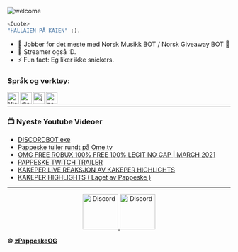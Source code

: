 ![welcome](https://cdn.discordapp.com/avatars/693091528800993442/a_b7f03809504a0726e503811d6f9420c3.gif?size=256&f=.gif)
```js
<Quote>
"HALLAIEN PÅ KAIEN" :).
```

- 🌱 Jobber for det meste med Norsk Musikk BOT / Norsk Giveaway BOT 🤣
- 💎 Streamer også :D.
- ⚡ Fun fact: Eg liker ikke snickers.<br />

### Språk og verktøy:

<img align="left" alt="Visual Studio Code" width="26px" src="https://i.imgur.com/LwSdAlE.png" />
<img align="left" alt="discord.js" width="26px" src="https://i.imgur.com/SI1DZf3.png" />
<img align="left" alt="js" width="26px" src="https://i.imgur.com/3u1wzwE.png" />
<img align="left" alt="node.js" width="26px" src="https://i.imgur.com/tYLFZBh.png" /> <br />

---

### 📺 Nyeste Youtube Videoer

<!-- YOUTUBE:START -->
- [DISCORDBOT.exe](https://www.youtube.com/watch?v=1aWy0q7EB0g&t=6s)
- [Pappeske tuller rundt på Ome.tv](https://www.youtube.com/watch?v=2BfZ9XnsfRM&t=117s)
- [OMG FREE ROBUX 100% FREE 100% LEGIT NO CAP | MARCH 2021](https://www.youtube.com/watch?v=u0_d6eUcS4U)
- [PAPPESKE TWITCH TRAILER](https://www.youtube.com/watch?v=r4b5VoYvuyI)
- [KAKEPER LIVE REAKSJON AV KAKEPER HIGHLIGHTS](https://www.youtube.com/watch?v=obs_r306gI0)
- [KAKEPER HIGHLIGHTS ( Laget av Pappeske )](https://www.youtube.com/watch?v=tss-KsbihSw&t=117s)
<!-- YOUTUBE:END -->

---

<!-- <details>
<summary><a align ="right">🔎 Statistics </a></summary>

<a>
  <img align="center" src="https://riday-ghstats.vercel.app/api/top-langs/?username=reconlx&theme=tokyonight&layout=compact" />
</a>
<a href="https://github.com/anuraghazra/convoychat">
  <img align="center" src="https://github-readme-stats.vercel.app/api?username=reconlx&show_icons=true&theme=onedark" />
</a>
</details> -->

<p align="center">
<a href="https://discord.gg/eSZ475uxnJ">
    <img src="https://user-images.githubusercontent.com/59381835/92191514-d649ad80-ee18-11ea-9bc4-e95c7a122a99.png" alt="Discord" width="80"/>
  </a>
<a href="https://www.youtube.com/channel/UCFr4eRUWFj-wuFnCjD5ErVQ">
    <img src="https://user-images.githubusercontent.com/59381835/92191346-676c5480-ee18-11ea-8240-e416eb1a5b5d.png" alt="Discord" width="80"/>
  </a>
</p>


**© [zPappeskeOG](https://github.com/zpappeskeog)**
